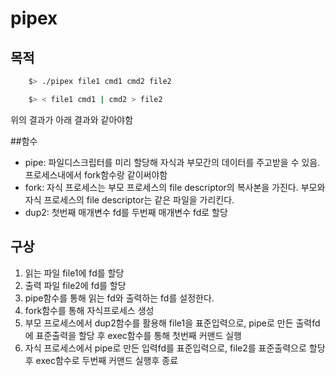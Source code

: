 # pipex

## 목적

```sh
	$> ./pipex file1 cmd1 cmd2 file2
```

```sh
	$> < file1 cmd1 | cmd2 > file2
```

위의 결과가 아래 결과와 같아야함


##함수
- pipe: 파일디스크립터를 미리 할당해 자식과 부모간의 데이터를 주고받을 수 있음.프로세스내에서 fork함수랑 같이써야함
- fork: 자식 프로세스는 부모 프로세스의 file descriptor의 복사본을 가진다. 부모와 자식 프로세스의 file descriptor는 같은 파일을 가리킨다.
- dup2: 첫번째 매개변수 fd를 두번째 매개변수 fd로 할당

## 구상
1. 읽는 파일 file1에 fd를 할당
2. 출력 파일 file2에 fd를 할당
3. pipe함수를 통해 읽는 fd와 출력하는 fd를 설정한다.
4. fork함수를 통해 자식프로세스 생성
5. 부모 프로세스에서 dup2함수를 활용해 file1을 표준입력으로, pipe로 만든 출력fd에 표준출력을 할당 후
	exec함수를 통해 첫번째 커맨드 실행
6. 자식 프로세스에서 pipe로 만든 입력fd를 표준입력으로, file2를 표준출력으로 할당 후 
	exec함수로 두번째 커맨드 실행후 종료


 

